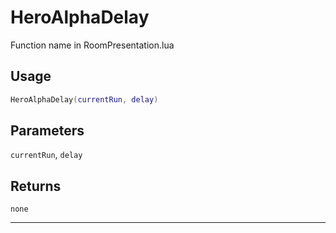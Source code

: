# HeroAlphaDelay
Function name in RoomPresentation.lua
## Usage
```lua
HeroAlphaDelay(currentRun, delay)
```
## Parameters
`currentRun`, `delay`
## Returns
`none`

---